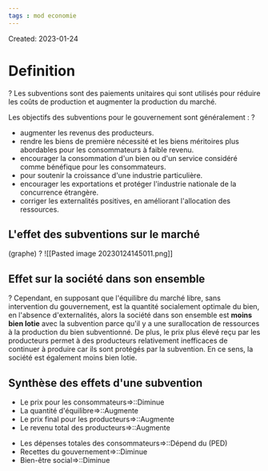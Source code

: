 ```yaml
---
tags : mod economie
---
```

Created: 2023-01-24

# Definition
?
Les subventions sont des paiements unitaires qui sont utilisés pour réduire les coûts de production et augmenter la production du marché.

Les objectifs des subventions pour le gouvernement sont généralement :
?
-   augmenter les revenus des producteurs.
-   rendre les biens de première nécessité et les biens méritoires plus abordables pour les consommateurs à faible revenu.
-   encourager la consommation d'un bien ou d'un service considéré comme bénéfique pour les consommateurs.
-   pour soutenir la croissance d'une industrie particulière.
-   encourager les exportations et protéger l'industrie nationale de la concurrence étrangère.
-   corriger les externalités positives, en améliorant l'allocation des ressources.

## L'effet des subventions sur le marché
(graphe)
?
![[Pasted image 20230124145011.png]]
<!--SR:!2023-11-03,31,228-->

## Effet sur la société dans son ensemble
?
Cependant, en supposant que l'équilibre du marché libre, sans intervention du gouvernement, est la quantité socialement optimale du bien, en l'absence d'externalités, alors la société dans son ensemble est **moins bien lotie** avec la subvention parce qu'il y a une surallocation de ressources à la production du bien subventionné. De plus, le prix plus élevé reçu par les producteurs permet à des producteurs relativement inefficaces de continuer à produire car ils sont protégés par la subvention. En ce sens, la société est également moins bien lotie.
<!--SR:!2023-10-04,27,210-->

## Synthèse des effets d'une subvention
- Le prix pour les consommateurs=>::Diminue
- La quantité d'équilibre=>::Augmente
- Le prix final pour les producteurs=>::Augmente
- Le revenu total des producteurs=>::Augmente
<!--SR:!2023-11-03,31,228-->
- Les dépenses totales des consommateurs=>::Dépend du (PED)
- Recettes du gouvernement=>::Diminue
- Bien-être social=>::Diminue
